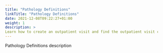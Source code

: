 ```yaml
---
title: "Pathology Definitions"
linkTitle: "Pathology Definitions"
date: 2021-12-08T09:22:27+01:00
weight: 1
description: >
Learn how to create an outpatient visit and find the outpatient visit created previously
---
```


Pathology Definitions description
